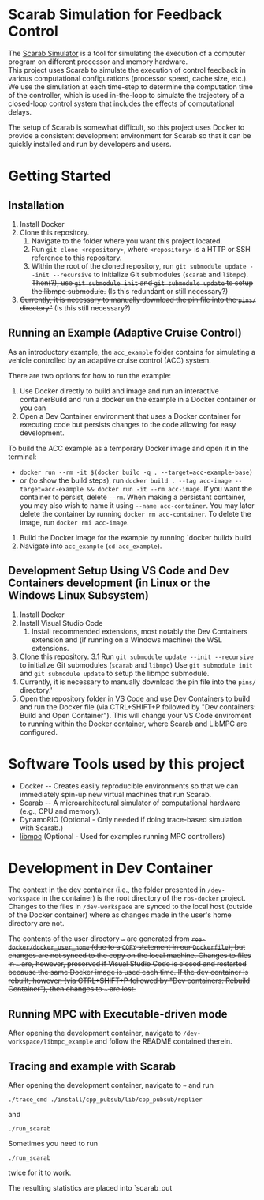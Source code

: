 # Scarab Simulation for Feedback Control 
The [Scarab Simulator](https://github.com/hpsresearchgroup/scarab) is a tool for simulating the execution of a computer program on different processor and memory hardware.   
This project uses Scarab to simulate the execution of control feedback in various computational configurations (processor speed, cache size, etc.).
We use the simulation at each time-step to determine the computation time of the controller, which is used in-the-loop to simulate the trajectory of a closed-loop control system that includes the effects of computational delays.

The setup of Scarab is somewhat difficult, so this project uses Docker to provide a consistent development environment for Scarab so that it can be quickly installed and run by developers and users. 

# Getting Started 

## Installation
1. Install Docker
1. Clone this repository.
    1. Navigate to the folder where you want this project located.
    1. Run `git clone <repository>`, where `<repository>` is a HTTP or SSH reference to this repository.
    1. Within the root of the cloned repository, run `git submodule update --init --recursive` to initialize Git submodules (`scarab` and `libmpc`). 
      ~~Then(?), use `git submodule init` and `git submodule update` to setup the libmpc submodule.~~ (Is this redundant or still necessary?)
1. ~~Currently, it is necessary to manually download the pin file into the `pins/` directory.'~~ (Is this still necessary?)

## Running an Example (Adaptive Cruise Control)
As an introductory example, the `acc_example` folder contains for simulating a vehicle controlled by an adaptive cruise control (ACC) system. 

There are two options for how to run the example:

1. Use Docker directly to build and image and run an interactive containerBuild and run a docker un the example in a Docker container or you can 
1. Open a Dev Container environment that uses a Docker container for executing code but persists changes to the code allowing for easy development.

To build the ACC example as a temporary Docker image and open it in the terminal:

- `docker run --rm -it $(docker build -q . --target=acc-example-base)` 
- or (to show the build steps), run `docker build . --tag acc-image --target=acc-example && docker run -it --rm acc-image`. If you want the container to persist, delete `--rm`. When making a persistant container, you may also wish to name it using `--name acc-container`. You may later delete the container by running `docker rm acc-container`. To delete the image, run `docker rmi acc-image`.

1. Build the Docker image for the example by running `docker buildx build
1. Navigate into `acc_example` (`cd acc_example`).


## Development Setup Using VS Code and Dev Containers development (in Linux or the Windows Linux Subsystem)
1. Install Docker
2. Install Visual Studio Code
    1.  Install recommended extensions, most notably the Dev Containers extension and (if running on a Windows machine) the WSL extensions.
3. Clone this repository.
  3.1 Run `git submodule update --init --recursive` to initialize Git submodules (`scarab` and `libmpc`)
  Use `git submodule init` and `git submodule update` to setup the libmpc submodule.
4. Currently, it is necessary to manually download the pin file into the `pins/` directory.'
5. Open the repository folder in VS Code and use Dev Containers to build and run the Docker file (via CTRL+SHIFT+P followed by "Dev containers: Build and Open Container"). This will change your VS Code enviroment to running within the Docker container, where Scarab and LibMPC are configured.

# Software Tools used by this project
* Docker -- Creates easily reproducible environments so that we can immediately spin-up new virtual machines that run Scarab.
* Scarab -- A microarchitectural simulator of computational hardware (e.g., CPU and memory).
* DynamoRIO (Optional - Only needed if doing trace-based simulation with Scarab.)
* [libmpc](https://github.com/nicolapiccinelli/libmpc) (Optional - Used for examples running MPC controllers)

# Development in Dev Container

The context in the dev container (i.e., the folder presented in `/dev-workspace` in the container) is the root directory of the `ros-docker` project. Changes to the files in `/dev-workspace` are synced to the local host (outside of the Docker container) where as changes made in the user's home directory are not.

~~The contents of the user directory `~` are generated from `ros-docker/docker_user_home` (due to a `COPY` statement in our `Dockerfile`), but changes are not synced to the copy on the local machine. Changes to files in `~` are, however, preserved if Visual Studio Code is closed and restarted because the same Docker image is used each time. If the dev container is rebuilt, however, (via CTRL+SHIFT+P followed by "Dev containers: Rebuild Container"), then changes to `~` are lost.~~

## Running MPC with Executable-driven mode
After opening the development container, navigate to `/dev-workspace/libmpc_example` and follow the README contained therein.

## Tracing and example with Scarab

After opening the development container, navigate to `~` and run 
```
./trace_cmd ./install/cpp_pubsub/lib/cpp_pubsub/replier
```
and 
```
./run_scarab
```
Sometimes you need to run 
```
./run_scarab
```
twice for it to work. 

The resulting statistics are placed into `scarab_out
